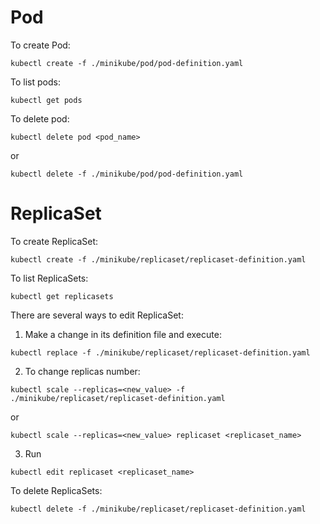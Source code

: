 # Pod

To create Pod:
```
kubectl create -f ./minikube/pod/pod-definition.yaml
```
To list pods:
```
kubectl get pods
```
To delete pod:
```
kubectl delete pod <pod_name>
```
or
```
kubectl delete -f ./minikube/pod/pod-definition.yaml
```

# ReplicaSet

To create ReplicaSet:

```
kubectl create -f ./minikube/replicaset/replicaset-definition.yaml
```

To list ReplicaSets:

```
kubectl get replicasets
```

There are several ways to edit ReplicaSet:

1) Make a change in its definition file and execute:
```
kubectl replace -f ./minikube/replicaset/replicaset-definition.yaml
```
2) To change replicas number:
```
kubectl scale --replicas=<new_value> -f ./minikube/replicaset/replicaset-definition.yaml
```
or
```
kubectl scale --replicas=<new_value> replicaset <replicaset_name>
```
3) Run
```
kubectl edit replicaset <replicaset_name>
```


To delete ReplicaSets:
```
kubectl delete -f ./minikube/replicaset/replicaset-definition.yaml
```